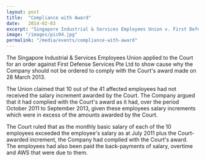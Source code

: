 ```yaml
---
layout: post
title:  "Compliance with Award"
date:   2014-02-03
excerpt: "Singapore Industrial & Services Employees Union v. First Defense Services Pte Ltd: The Court ruled that the Company complied with the Court's award."
image: "/images/pic04.jpg"
permalink: "/media/events/compliance-with-award"
---
```


The Singapore Industrial & Services Employees Union applied to the Court for an order against First Defense Services Pte Ltd to show cause why the Company should not be ordered to comply with the Court's award made on 28 March 2013. 

The Union claimed that 10 out of the 41 affected employees had not received the salary increment awarded by the Court. The Company argued that it had complied with the Court's award as it had, over the period October 2011 to September 2013, given these employees salary increments which were in excess of the amounts awarded by the Court. 

The Court ruled that as the monthly basic salary of each of the 10 employees exceeded the employee's salary as at July 2011 plus the Court-awarded increment, the Company had complied with the Court's award. The employees had also been paid the back-payments of salary, overtime and AWS that were due to them.
